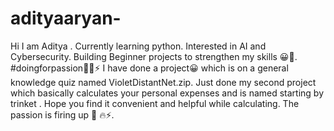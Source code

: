 # adityaaryan-
Hi I am Aditya . Currently learning python. Interested in AI and Cybersecurity. Building Beginner projects to strengthen my skills 😀🌟.  #doingforpassion🤩🔥⚡
I have done a project😀 which is on a general knowledge quiz named VioletDistantNet.zip. 
Just done my second project which basically calculates your personal expenses and is named starting by trinket . Hope you find it convenient and helpful while calculating.
The passion is firing up 💪 🔥⚡.

